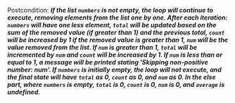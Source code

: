 Postcondition: ***If the list `numbers` is not empty, the loop will continue to execute, removing elements from the list one by one. After each iteration: `numbers` will have one less element, `total` will be updated based on the sum of the removed value (if greater than 1) and the previous total, `count` will be increased by 1 if the removed value is greater than 1, `num` will be the value removed from the list. If `num` is greater than 1, `total` will be incremented by `num` and `count` will be increased by 1. If `num` is less than or equal to 1, a message will be printed stating 'Skipping non-positive number: num'. If `numbers` is initially empty, the loop will not execute, and the final state will have `total` as 0, `count` as 0, and `num` as 0. In the else part, where `numbers` is empty, `total` is 0, `count` is 0, `num` is 0, and `average` is undefined.***